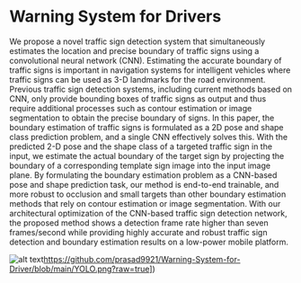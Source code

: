 # Warning System for Drivers

We propose a novel traffic sign detection system that simultaneously estimates the location and
precise boundary of traffic signs using a convolutional neural network (CNN). Estimating the accurate boundary of traffic signs is important in navigation systems for intelligent vehicles where traffic signs can be used as 3-D landmarks for the road environment. Previous traffic sign detection systems, including current methods based on CNN, only provide bounding boxes of traffic signs as output and thus require additional processes such as contour estimation or image segmentation to obtain the precise boundary of signs. In this paper, the boundary estimation of traffic signs is formulated as a 2D pose and shape class prediction problem, and a single CNN effectively solves this. With the predicted 2-D pose and the shape class of a targeted traffic sign in the input, we estimate the actual boundary of the target sign by projecting the boundary of a corresponding template sign image into the input image plane. By formulating the boundary estimation problem as a CNN-based pose and shape prediction task, our method is end-to-end trainable, and more robust to occlusion and small targets than other boundary estimation methods that rely on contour estimation or image segmentation. With our architectural optimization of the CNN-based traffic sign detection network, the proposed method shows a detection frame rate higher than seven frames/second while providing highly accurate and robust traffic sign detection and boundary estimation results on a low-power mobile platform.

![alt text]([https://github.com/prasad9921/Warning-System-for-Driver/blob/main/YOLO.png)https://github.com/prasad9921/Warning-System-for-Driver/blob/main/YOLO.png?raw=true])
